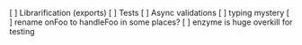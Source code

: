 [ ] Librarification (exports)
[ ] Tests
[ ] Async validations
[ ] <Field> typing mystery
[ ] rename onFoo to handleFoo in some places?
[ ] enzyme is huge overkill for testing
